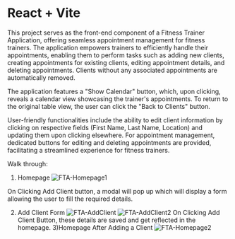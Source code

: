 # React + Vite

This project serves as the front-end component of a Fitness Trainer Application, offering seamless appointment management for fitness trainers. The application empowers trainers to efficiently handle their appointments, enabling them to perform tasks such as adding new clients, creating appointments for existing clients, editing appointment details, and deleting appointments. Clients without any associated appointments are automatically removed.

The application features a "Show Calendar" button, which, upon clicking, reveals a calendar view showcasing the trainer's appointments. To return to the original table view, the user can click the "Back to Clients" button.

User-friendly functionalities include the ability to edit client information by clicking on respective fields (First Name, Last Name, Location) and updating them upon clicking elsewhere. For appointment management, dedicated buttons for editing and deleting appointments are provided, facilitating a streamlined experience for fitness trainers.

Walk through:
1) Homepage
![FTA-Homepage1](https://github.com/Jayy-13/fitness-trainer-appointment/assets/97361502/5c6c381f-540c-4e58-ba12-097060089ff7)

On Clicking Add Client button, a modal will pop up which will display a form allowing the user to fill the required details.

2) Add Client Form
   ![FTA-AddClient](https://github.com/Jayy-13/fitness-trainer-appointment/assets/97361502/d1591782-de87-403c-95ec-eddf50d463da)
![FTA-AddClient2](https://github.com/Jayy-13/fitness-trainer-appointment/assets/97361502/69d42f93-d5ed-4df8-8737-9a3909f7bd2f)
On Clicking Add Client Button, these details are saved and get reflected in the homepage.
3)Homepage After Adding a Client
![FTA-Homepage2](https://github.com/Jayy-13/fitness-trainer-appointment/assets/97361502/64e9d5c9-24de-45a5-8edd-174db8eb65e4)
